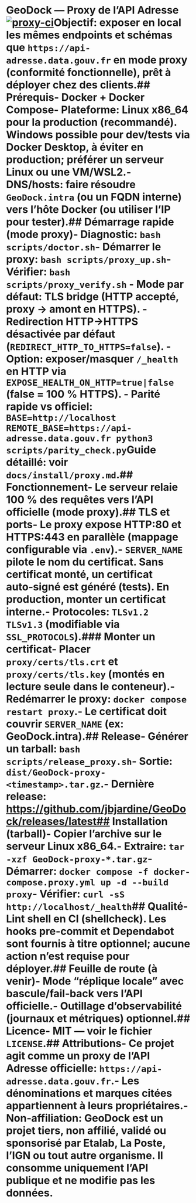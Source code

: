 # GeoDock — Proxy de l’API Adresse[![proxy-ci](https://github.com/jbjardine/GeoDock/actions/workflows/proxy-ci.yml/badge.svg?branch=proxy-only)](https://github.com/jbjardine/GeoDock/actions/workflows/proxy-ci.yml)Objectif: exposer en local les mêmes endpoints et schémas que `https://api-adresse.data.gouv.fr` en mode proxy (conformité fonctionnelle), prêt à déployer chez des clients.## Prérequis- Docker + Docker Compose- Plateforme: Linux x86_64 pour la production (recommandé). Windows possible pour dev/tests via Docker Desktop, à éviter en production; préférer un serveur Linux ou une VM/WSL2.- DNS/hosts: faire résoudre `GeoDock.intra` (ou un FQDN interne) vers l’hôte Docker (ou utiliser l’IP pour tester).## Démarrage rapide (mode proxy)- Diagnostic: `bash scripts/doctor.sh`- Démarrer le proxy: `bash scripts/proxy_up.sh`- Vérifier: `bash scripts/proxy_verify.sh`  - Mode par défaut: TLS bridge (HTTP accepté, proxy → amont en HTTPS).  - Redirection HTTP→HTTPS désactivée par défaut (`REDIRECT_HTTP_TO_HTTPS=false`).  - Option: exposer/masquer `/_health` en HTTP via `EXPOSE_HEALTH_ON_HTTP=true|false` (false = 100 % HTTPS).  - Parité rapide vs officiel: `BASE=http://localhost REMOTE_BASE=https://api-adresse.data.gouv.fr python3 scripts/parity_check.py`Guide détaillé: voir `docs/install/proxy.md`.## Fonctionnement- Le serveur relaie 100 % des requêtes vers l’API officielle (mode proxy).## TLS et ports- Le proxy expose HTTP:80 et HTTPS:443 en parallèle (mappage configurable via `.env`).- `SERVER_NAME` pilote le nom du certificat. Sans certificat monté, un certificat auto‑signé est généré (tests). En production, monter un certificat interne.- Protocoles: `TLSv1.2 TLSv1.3` (modifiable via `SSL_PROTOCOLS`).### Monter un certificat- Placer `proxy/certs/tls.crt` et `proxy/certs/tls.key` (montés en lecture seule dans le conteneur).- Redémarrer le proxy: `docker compose restart proxy`.- Le certificat doit couvrir `SERVER_NAME` (ex: GeoDock.intra).## Release- Générer un tarball: `bash scripts/release_proxy.sh`- Sortie: `dist/GeoDock-proxy-<timestamp>.tar.gz`.- Dernière release: https://github.com/jbjardine/GeoDock/releases/latest## Installation (tarball)- Copier l’archive sur le serveur Linux x86_64.- Extraire: `tar -xzf GeoDock-proxy-*.tar.gz`- Démarrer: `docker compose -f docker-compose.proxy.yml up -d --build proxy`- Vérifier: `curl -sS http://localhost/_health`## Qualité- Lint shell en CI (shellcheck). Les hooks pre-commit et Dependabot sont fournis à titre optionnel; aucune action n’est requise pour déployer.## Feuille de route (à venir)- Mode “réplique locale” avec bascule/fail‑back vers l’API officielle.- Outillage d’observabilité (journaux et métriques) optionnel.## Licence- MIT — voir le fichier `LICENSE`.## Attributions- Ce projet agit comme un proxy de l’API Adresse officielle: `https://api-adresse.data.gouv.fr`.- Les dénominations et marques citées appartiennent à leurs propriétaires.- Non‑affiliation: GeoDock est un projet tiers, non affilié, validé ou sponsorisé par Etalab, La Poste, l’IGN ou tout autre organisme. Il consomme uniquement l’API publique et ne modifie pas les données.